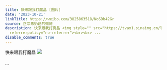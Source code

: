 ```yaml
---
title: 快来跟我打魔晶 [图片]
date: '2023-10-21'
linkTitle: https://weibo.com/3825863518/NoSDb42Gr
source: 正宗毒奶菇的微博
description: 快来跟我打魔晶 <img style="" src="https://tvax1.sinaimg.cn/large/e40a0b5ely1hj2wpfkrilj22c0340qv8.jpg"
  referrerpolicy="no-referrer"><br><br> ...
disable_comments: true
---
```

快来跟我打魔晶 <img style="" src="https://tvax1.sinaimg.cn/large/e40a0b5ely1hj2wpfkrilj22c0340qv8.jpg" referrerpolicy="no-referrer"><br><br> ...